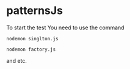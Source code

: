 # patternsJs

To start the test You need to use the command 

`nodemon singlton.js`

`nodemon factory.js`

and etc.